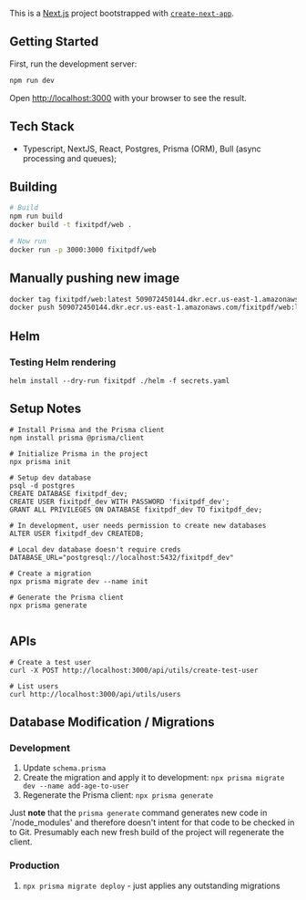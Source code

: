 This is a [Next.js](https://nextjs.org) project bootstrapped with [`create-next-app`](https://nextjs.org/docs/app/api-reference/cli/create-next-app).

## Getting Started

First, run the development server:

```bash
npm run dev
```

Open [http://localhost:3000](http://localhost:3000) with your browser to see the result.

## Tech Stack
* Typescript, NextJS, React, Postgres, Prisma (ORM), Bull (async processing and queues);


## Building
```bash
# Build
npm run build
docker build -t fixitpdf/web .

# Now run
docker run -p 3000:3000 fixitpdf/web
```

## Manually pushing new image
```bash
docker tag fixitpdf/web:latest 509072450144.dkr.ecr.us-east-1.amazonaws.com/fixitpdf/web:latest
docker push 509072450144.dkr.ecr.us-east-1.amazonaws.com/fixitpdf/web:latest
```

## Helm
### Testing Helm rendering
```
helm install --dry-run fixitpdf ./helm -f secrets.yaml
```


## Setup Notes
```
# Install Prisma and the Prisma client
npm install prisma @prisma/client

# Initialize Prisma in the project
npx prisma init

# Setup dev database
psql -d postgres
CREATE DATABASE fixitpdf_dev;
CREATE USER fixitpdf_dev WITH PASSWORD 'fixitpdf_dev';
GRANT ALL PRIVILEGES ON DATABASE fixitpdf_dev TO fixitpdf_dev;

# In development, user needs permission to create new databases
ALTER USER fixitpdf_dev CREATEDB;

# Local dev database doesn't require creds
DATABASE_URL="postgresql://localhost:5432/fixitpdf_dev"

# Create a migration
npx prisma migrate dev --name init

# Generate the Prisma client
npx prisma generate


```

## APIs
```
# Create a test user
curl -X POST http://localhost:3000/api/utils/create-test-user

# List users
curl http://localhost:3000/api/utils/users
```

## Database Modification / Migrations
### Development
1. Update `schema.prisma`
2. Create the migration and apply it to development: `npx prisma migrate dev --name add-age-to-user`
3. Regenerate the Prisma client: `npx prisma generate`

Just **note** that the `prisma generate` command generates new code in `/node_modules' and
therefore doesn't intent for that code to be checked in to Git. Presumably each new fresh
build of the project will regenerate the client.

### Production
1. `npx prisma migrate deploy` - just applies any outstanding migrations